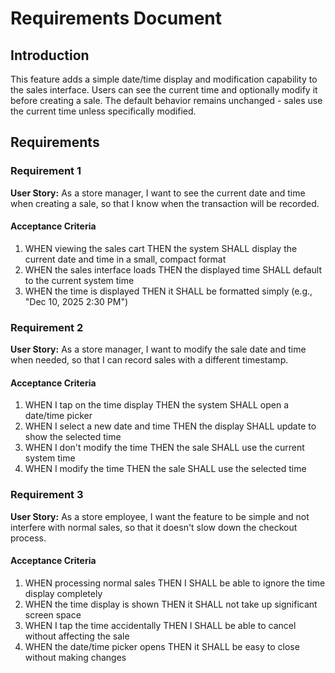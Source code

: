 # Requirements Document

## Introduction

This feature adds a simple date/time display and modification capability to the sales interface. Users can see the current time and optionally modify it before creating a sale. The default behavior remains unchanged - sales use the current time unless specifically modified.

## Requirements

### Requirement 1

**User Story:** As a store manager, I want to see the current date and time when creating a sale, so that I know when the transaction will be recorded.

#### Acceptance Criteria

1. WHEN viewing the sales cart THEN the system SHALL display the current date and time in a small, compact format
2. WHEN the sales interface loads THEN the displayed time SHALL default to the current system time
3. WHEN the time is displayed THEN it SHALL be formatted simply (e.g., "Dec 10, 2025 2:30 PM")

### Requirement 2

**User Story:** As a store manager, I want to modify the sale date and time when needed, so that I can record sales with a different timestamp.

#### Acceptance Criteria

1. WHEN I tap on the time display THEN the system SHALL open a date/time picker
2. WHEN I select a new date and time THEN the display SHALL update to show the selected time
3. WHEN I don't modify the time THEN the sale SHALL use the current system time
4. WHEN I modify the time THEN the sale SHALL use the selected time

### Requirement 3

**User Story:** As a store employee, I want the feature to be simple and not interfere with normal sales, so that it doesn't slow down the checkout process.

#### Acceptance Criteria

1. WHEN processing normal sales THEN I SHALL be able to ignore the time display completely
2. WHEN the time display is shown THEN it SHALL not take up significant screen space
3. WHEN I tap the time accidentally THEN I SHALL be able to cancel without affecting the sale
4. WHEN the date/time picker opens THEN it SHALL be easy to close without making changes
